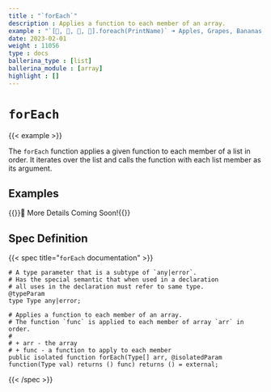 ```yaml
---
title : "`forEach`"
description : Applies a function to each member of an array.
example : "`[🍎, 🍇, 🍌, 🍓].foreach(PrintName)` ➜ Apples, Grapes, Bananas, Strawberries"
date: 2023-02-01
weight : 11056
type : docs
ballerina_type : [list]
ballerina_module : [array]
highlight : []
---
```


# `forEach`

{{< example >}}

The `forEach` function applies a given function to each member of a list in order. It iterates over the list and calls the function with each list member as its argument.

## Examples

{{<hint>}}🚧 More Details Coming Soon!{{</hint>}}

## Spec Definition

{{< spec title="`forEach` documentation" >}}

```ballerina
# A type parameter that is a subtype of `any|error`.
# Has the special semantic that when used in a declaration
# all uses in the declaration must refer to same type.
@typeParam
type Type any|error;

# Applies a function to each member of an array.
# The function `func` is applied to each member of array `arr` in order.
#
# + arr - the array
# + func - a function to apply to each member
public isolated function forEach(Type[] arr, @isolatedParam function(Type val) returns () func) returns () = external;
```

{{< /spec >}}